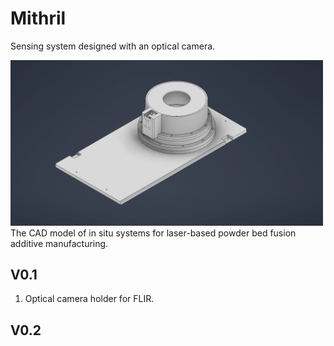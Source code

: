 # Mithril
Sensing system designed with an optical camera.


<img src="media/Optical Camera Only.png" alt="drawing" width="500"/> <br> 
The CAD model of in situ systems for laser-based powder bed fusion additive manufacturing. 
</p>
<p align="center">
</p>


## V0.1
1. Optical camera holder for FLIR.

## V0.2
